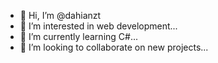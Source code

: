 - 👋 Hi, I’m @dahianzt
- 👀 I’m interested in web development...
- 🌱 I’m currently learning C#...
- 💞️ I’m looking to collaborate on new projects...
  

<!---
dahianzt/dahianzt is a ✨ special ✨ repository because its `README.md` (this file) appears on your GitHub profile.
You can click the Preview link to take a look at your changes.
--->
